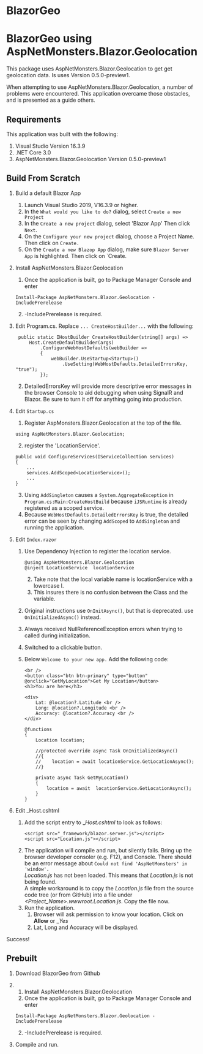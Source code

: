 # BlazorGeo
# BlazorGeo using AspNetMonsters.Blazor.Geolocation
This package uses AspNetMonsters.Blazor.Geolocation to get get geolocation data.  Is uses Version 0.5.0-preview1.

When attempting to use AspNetMonsters.Blazor.Geolocation, a number of problems were encountered.  This application
overcame those obstacles, and is presented as a guide others.

## Requirements
This application was built with the following:
1) Visual Studio Version 16.3.9
2) .NET Core 3.0
3)  AspNetMonsters.Blazor.Geolocation Version 0.5.0-preview1

## Build From Scratch
1) Build a default Blazor App
   1) Launch Visual Studio 2019, V16.3.9 or higher.
   1) In the `What would you like to do?` dialog, select `Create a new Project`
   1) In the `Create a new project` dialog, select 'Blazor App'  Then click `Next`.
   1) On the `Configure your new project` dialog, choose a Project Name.  Then click on `Create.`
   1) On the `Create a new Blazop App` dialog, make sure `Blazor Server App` is highlighted.  Then click on `Create.
1) Install AspNetMonsters.Blazor.Geolocation
   1) Once the application is built, go to Package Manager Console and enter
   
    ```
    Install-Package AspNetMonsters.Blazor.Geolocation -IncludePrerelease
    ```
    2) -IncludePrerelease is required.
   
1) Edit Program.cs.  Replace `... CreateHostBuilder...` with the following:
    
        public static IHostBuilder CreateHostBuilder(string[] args) =>
            Host.CreateDefaultBuilder(args)
                .ConfigureWebHostDefaults(webBuilder =>
                {
                    webBuilder.UseStartup<Startup>()
                        .UseSetting(WebHostDefaults.DetailedErrorsKey, "true");
                });
    2) DetailedErrorsKey will provide more descriptive error messages in 
    the browser Console to aid debugging when using SignalR and Blazor.   Be sure to turn it off for anything going into production.

1) Edit `Startup.cs`
   1) Register AspMonsters.Blazor.Geolocation at the top of the file.
    ```
    using AspNetMonsters.Blazor.Geolocation;
    ```

   2)  register the 'LocationService'.

    ```
    public void ConfigureServices(IServiceCollection services)
    {
        ...
        services.AddScoped<LocationService>();
        ...
    }
    ```
    3)   Using `AddSingleton` causes a `System.AggregateException` in `Program.cs:Main:CreateHostBuild` because `iJSRuntime` is already registered as a scoped service.  
    4)   Because `WebHostDefaults.DetailedErrorsKey` is true, the detailed error can be seen by changing `AddScoped` to `AddSingleton` and running the application.

1) Edit `Index.razor`
   1) Use Dependency Injection to register the location service.
        ```
        @using AspNetMonsters.Blazor.Geolocation
        @inject LocationService  locationService
        ```
        2) Take note that the local variable name is locationService with a lowercase l.  
        3) This insures there is no confusion between the Class and the variable.
    2) Original instructions use `OnInitAsync()`, but that is deprecated.  use `OnInitializedAsync()` instead.
    3) Always received NullReferenceException errors when trying to called during initialization.  
    4) Switched to a clickable button.
    5) Below `Welcome to your new app.`  Add the following code:
    
        ```
        <br />
        <button class="btn btn-primary" type="button" @onclick="GetMyLocation">Get My Location</button>
        <h3>You are here</h3>

        <div>
            Lat: @location?.Latitude <br />
            Long: @location?.Longitude <br />
            Accuracy: @location?.Accuracy <br />
        </div>

        @functions
        {
            Location location;

            //protected override async Task OnInitializedAsync()
            //{
            //    location = await locationService.GetLocationAsync();
            //}

            private async Task GetMyLocation()
            {
                location = await  locationService.GetLocationAsync();
            }
        }
        ```
1) Edit _Host.cshtml
   1) Add the script entry to __Host.cshtml_ to look as follows:
        ```
       <script src="_framework/blazor.server.js"></script>
       <script src="Location.js"></script>
       ```
   1)  The application will compile and run, but silently fails.
       Bring up the browser developer consoler (e.g. F12), and Console.
        There should be an error message about `Could not find 'AspNetMonsters' in 'window'.`  
        _Location.js_ has not been loaded.  This means that _Location.js_ is not being found.  
        A simple workaround is to copy the _Location.js_ file from the source code tree (or from GitHub)
        into a file under _<Project_Name>.wwwroot.Location.js_.  Copy the file now.
    1) Run the application.
       1) Browser will ask permission to know your location.  Click on __Allow__ or __Yes_
       2) Lat, Long and Accuracy will be displayed.

Success!

## Prebuilt
1) Download BlazorGeo from Github
2) 1) Install AspNetMonsters.Blazor.Geolocation
   1) Once the application is built, go to Package Manager Console and enter
   
    ```
    Install-Package AspNetMonsters.Blazor.Geolocation -IncludePrerelease
    ```
    2) -IncludePrerelease is required.
3) Compile and run.  
